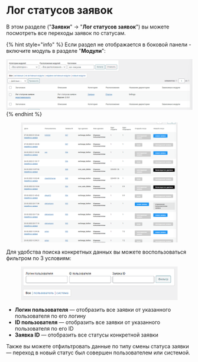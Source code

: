 # Лог статусов заявок

В этом разделе ("**Заявки**" -> "**Лог статусов заявок**") вы можете посмотреть все переходы заявок по статусам.

{% hint style="info" %}
Если раздел не отображается в боковой панели - включите модуль в разделе "**Модули**":

<img src="../../../.gitbook/assets/image (1260).png" alt="" data-size="original">
{% endhint %}

<figure><img src="../../../.gitbook/assets/image (1261).png" alt=""><figcaption></figcaption></figure>

&#x20;Для удобства поиска конкретных данных вы можете воспользоваться фильтром по 3 условиям:

<figure><img src="../../../.gitbook/assets/image (978).png" alt=""><figcaption></figcaption></figure>

* **Логин пользователя** — отобразить все заявки от указанного пользователя по его логину&#x20;
* **ID пользователя** — отобразить все заявки от указанного пользователя по его ID
* **Заявка ID** — отобразить все статусы конкретной заявки

Также вы можете отфильтровать данные по типу смены статуса заявки — переход в новый статус был совершен  пользователем или системой.
